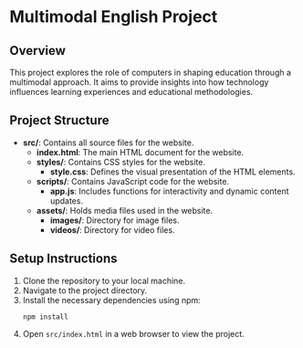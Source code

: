 # Multimodal English Project

## Overview
This project explores the role of computers in shaping education through a multimodal approach. It aims to provide insights into how technology influences learning experiences and educational methodologies.

## Project Structure
- **src/**: Contains all source files for the website.
  - **index.html**: The main HTML document for the website.
  - **styles/**: Contains CSS styles for the website.
    - **style.css**: Defines the visual presentation of the HTML elements.
  - **scripts/**: Contains JavaScript code for the website.
    - **app.js**: Includes functions for interactivity and dynamic content updates.
  - **assets/**: Holds media files used in the website.
    - **images/**: Directory for image files.
    - **videos/**: Directory for video files.

## Setup Instructions
1. Clone the repository to your local machine.
2. Navigate to the project directory.
3. Install the necessary dependencies using npm:
   ```
   npm install
   ```
4. Open `src/index.html` in a web browser to view the project.
